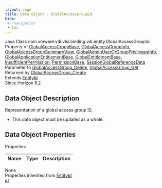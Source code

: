 ```yaml
---
layout: page
title: Data Object - GlobalAccessGroupId
hide:
 #- navigation
 - toc
---
```


  
 
  



Java Class
    com.vmware.vdi.vlsi.binding.vdi.entity.GlobalAccessGroupId  
Property of
     [GlobalAccessGroupBase](vdi.users.GlobalAccessGroup.GlobalAccessGroupBase.md#field_detail), [GlobalAccessGroupInfo](vdi.users.GlobalAccessGroup.GlobalAccessGroupInfo.md#field_detail), [GlobalAccessGroupSummaryView](vdi.users.GlobalAccessGroup.GlobalAccessGroupSummaryView.md#field_detail), [GlobalAdminUserOrGroupPrivilegesInfo](vdi.users.AdminUserOrGroup.GlobalAdminUserOrGroupPrivilegesInfo.md#field_detail), [GlobalApplicationEntitlementBase](vdi.federation.GlobalApplicationEntitlement.GlobalApplicationEntitlementBase.md#field_detail), [GlobalEntitlementBase](vdi.federation.GlobalEntitlement.GlobalEntitlementBase.md#field_detail), [InsufficientPermission](vdi.fault.InsufficientPermission.md#field_detail), [PermissionBase](vdi.users.Permission.PermissionBase.md#field_detail), [SessionGlobalReferenceData](vdi.users.Session.SessionGlobalReferenceData.md#field_detail)  
Parameter to
     [GlobalAccessGroup_Delete](vdi.users.GlobalAccessGroup.md#delete), [GlobalAccessGroup_Get](vdi.users.GlobalAccessGroup.md#get)  
Returned by
     [GlobalAccessGroup_Create](vdi.users.GlobalAccessGroup.md#create)  
Extends
     [EntityId](vdi.EntityId.md)  
Since 
    Horizon 8.2

## Data Object Description 

Representation of a global access group ID. 

  * This data object must be updated as a whole.



## Data Object Properties

Properties

Name |  Type |  Description   
---|---|---  
None  
Properties inherited from [EntityId](vdi.EntityId.md)  
[id](vdi.EntityId.md#id)  
  
  

  
  

